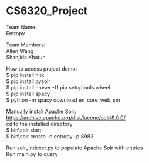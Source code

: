 # CS6320_Project
Team Name:\
Entropy

Team Members:\
Allen Wang\
Shanjida Khatun

How to access project demo:\
$ pip install nltk\
$ pip install pysolr\
$ pip install --user -U pip setuptools wheel\
$ pip install spacy\
$ python -m spacy download en_core_web_sm

Manually install Apache Solr: https://archive.apache.org/dist/lucene/solr/8.0.0/ \
cd to the installed directory\
$ bin\solr start\
$ bin\solr create -c entropy -p 8983

Run solr_indexer.py to populate Apache Solr with entries\
Run main.py to query
